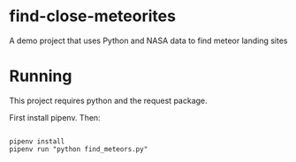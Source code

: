 # find-close-meteorites
A demo project that uses Python and NASA data to find meteor landing sites

# Running
This project requires python and the request package.

First install pipenv. Then:

```

pipenv install
pipenv run "python find_meteors.py"

```

